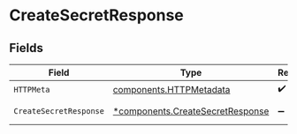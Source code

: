 # CreateSecretResponse


## Fields

| Field                                                                               | Type                                                                                | Required                                                                            | Description                                                                         |
| ----------------------------------------------------------------------------------- | ----------------------------------------------------------------------------------- | ----------------------------------------------------------------------------------- | ----------------------------------------------------------------------------------- |
| `HTTPMeta`                                                                          | [components.HTTPMetadata](../../models/components/httpmetadata.md)                  | :heavy_check_mark:                                                                  | N/A                                                                                 |
| `CreateSecretResponse`                                                              | [*components.CreateSecretResponse](../../models/components/createsecretresponse.md) | :heavy_minus_sign:                                                                  | Created secret                                                                      |